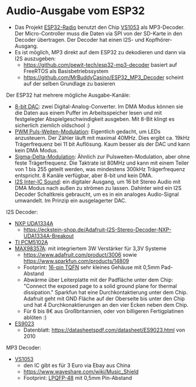 # Audio-Ausgabe vom ESP32

* Das Projekt [ESP32-Radio](https://github.com/Edzelf/ESP32-Radio) benutzt den Chip [VS1053](https://www.sparkfun.com/datasheets/Components/SMD/vs1053.pdf) als MP3-Decoder. Der Micro-Controller muss die Daten via SPI von der SD-Karte in den Decoder übertragen. Der Decoder hat einen I2S- und Kopfhörer-Ausgang.
* Es ist möglich, MP3 direkt auf dem ESP32 zu dekodieren und dann via I2S auszugeben: 
  * https://github.com/pewit-tech/esp32-mp3-decoder basiert auf FreeRTOS als Basisbetriebssystem
  * https://github.com/MrBuddyCasino/ESP32_MP3_Decoder scheint auf der selben Grundlage zu basieren

Der ESP32 hat mehrere mögliche Ausgabe-Kanäle:
* [8-bit DAC](https://docs.espressif.com/projects/esp-idf/en/latest/api-reference/peripherals/dac.html): zwei Digital-Analog-Converter. Im DMA Modus können sie die Daten aus einem Puffer im Arbeitsspeicher lesen und mit festgelegter Abspielgeschwindigkeit ausgeben. Mit 8-Bit klingt es sicherlich ziemlich oldschool :)
* [PWM Puls-Weiten-Modulation](https://docs.espressif.com/projects/esp-idf/en/latest/api-reference/peripherals/ledc.html): Eigentlich gedacht, um LEDs anzusteuern. Der Zähler läuft mit maximal 40MHz. Dies ergibt ca. 19kHz Trägerfrequenz bei 11 bit Auflösung. Kaum besser als der DAC und kann kein DMA Modus.
* [Sigma-Delta-Modulation](https://docs.espressif.com/projects/esp-idf/en/latest/api-reference/peripherals/sigmadelta.html): Ähnlich zur Pulsweiten-Modulation, aber ohne feste Trägerfrequenz. Die Taktrate ist 80MHz und kann mit einem Teiler von 1 bis 255 geteilt werden, was mindestens 300kHz Trägerfrequenz entspricht. 8 Kanäle verfügbar, aber 8-bit und kein DMA.
* [I2S Inter-IC Sound](https://docs.espressif.com/projects/esp-idf/en/latest/api-reference/peripherals/i2s.html): ein digitaler Ausgang, um 16 bit Stereo Audio mit DMA Modus nach außen zu strömen zu lassen. Dahinter wird ein I2S Decoder Schaltkreis gebraucht, um es in ein analoges Audio-Signal umwandelt. Im Prinzip ein ausgelagerter DAC.

I2S Decoder:
* [NXP UDA1334A](https://www.nxp.com/pages/low-power-audio-dac-with-pll:UDA1334)
  * https://eckstein-shop.de/Adafruit-I2S-Stereo-Decoder-NXP-UDA1334A-Breakout
* [TI PCM5102A](http://www.ti.com/product/PCM5102A/description)
* [MAX98357A](https://www.maximintegrated.com/en/products/analog/audio/MAX98357A.html): mit integriertem 3W Verstärker für 3,3V Systeme
  * https://www.adafruit.com/product/3006 sowie https://www.sparkfun.com/products/14809
  * Footprint: [16-pin TQFN](https://www.analog.com/media/en/package-pcb-resources/package/pkg_pdf/ltc-legacy-qfn/QFN_16_05-08-1700.pdf) sehr kleines Gehäuse mit 0,5mm Pad-Abstand
  * Abwärme über Leiterplatte mit der Padfläche unter dem Chip: "Connect the exposed page to a solid ground plane for thermal dissipation." Sparkfun hat eine Durchkontaktierung unter dem Chip. Adafruit geht mit GND Fläche auf der Oberseite bis unter den Chip und hat 4 Durchkonaktierungen an den vier Ecken neben dem Chip.
  * Für 6 bis 8€ aus Großbritannien, oder von billigeren Fertigplatinen ablöten :)
* [ES9023](http://www.esstech.com/index.php/en/products/sabre-digital-analog-converters/sabre-hifi-mobile-dacs/sabre-hifi-stereo-integrated-dacs/es9023/)
  * Datenblatt: https://datasheetspdf.com/datasheet/ES9023.html von 2010

MP3 Decoder:
* [VS1053](https://www.sparkfun.com/datasheets/Components/SMD/vs1053.pdf)
  * den IC gibt es für 3 Euro via Ebay aus China
  * https://www.waveshare.com/wiki/Music_Shield
  * Footprint: [LPQFP-48](https://www.nxp.com/docs/en/package-information/SOT313-2.pdf) mit 0,5mm Pin-Abstand
